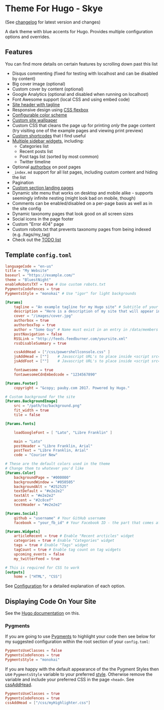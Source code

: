# Theme For Hugo - Skye 

(See [changelog](/CHANGELOG.md) for latest version and changes)

A dark theme with blue accents for Hugo. Provides multiple configuration options and overrides.

## Features

You can find more details on certain features by scrolling down past this list

- Disqus commenting (fixed for testing with localhost and can be disabled by content)
- Big cover image (optional)
- Custom cover by content (optional)
- Google Analytics (optional and disabled when running on localhost)
- Font Awesome support (local CSS and using embed code)
- [Site header with tagline](#site-headertagline)
- Responsive design using [CSS flexbox](https://developer.mozilla.org/en-US/docs/Web/CSS/CSS_Flexible_Box_Layout/Using_CSS_flexible_boxes)
- [Configurable color scheme](#custom-colors)
- [Custom site wallpaper](#custom-wallpaper)
- Custom CSS that cleans the page up for printing *only* the page content (try visiting one of the example pages and viewing print preview)
- [Custom shortcodes](#shortcodes) that I find useful
- [Multiple sidebar widgets](#sidebar-widgets), including:
  - Categories list
  - Recent posts list
  - Post tags list (sorted by most common)
  - Twitter timeline
- Optional [authorbox](#authorbox) on post pages
- `_index.md` support for all list pages, including custom content and hiding the list
- Pagination
- [Custom section landing pages](#custom-section-landing-pages)
- Dynamic site menu that works on desktop and mobile alike - supports seemingly infinite nesting (might look bad on mobile, though)
- Comments can be enabled/disabled on a per-page basis as well as in the site config
- Dynamic taxonomy pages that look good on all screen sizes
- Social icons in the page footer
- Custom "Error 404" page
- Custom robots.txt that prevents taxonomy pages from being indexed (e.g. /tags/my_tag)
- Check out the [TODO list](https://github.com/Shadow53/BluestNight)

## Template `config.toml`

``` toml
languageCode = "en-us"
title = "My Website"
baseurl = "https://example.com/"
theme = "BluestNight"
enableRobotsTXT = true # Use custom robots.txt
PygmentsCodeFences = true
PygmentsStyle = "monokai" # Use "igor" for light backgrounds

[Params]
    tagline = "An example tagline for my Hugo site" # Subtitle of your site
    description = "Here is a description of my site that will appear in search engine results - W00t!" # Description of your site
    cover = "/images/cover.jpg"
    authorbox = true
    authorboxTop = true
    author = "Some Guy" # Name must exist in an entry in /data/members
    postNavigation = false
    RSSLink = "http://feeds.feedburner.com/yoursite.xml"
    rssDisableSummary = true

    cssAddHead = ["/css/powershellconsole.css" ]
    jsAddHead = [""]	# Javascript URL's to place inside <script src=> tags in the header
    jsAddFoot = [""] 	# Javascript URL's to place inside <script src=> tags in the footer

    fontawesome = true
    fontawesomeCdnEmbedcode = "1234567890"

[Params.Footer]
    copyright = "&copy; pauby.com 2017. Powered by Hugo."

# Custom background for the site
[Params.BackgroundImage]
    src = "/path/to/background.png"
    fit_width = true
    tile = false

[Params.fonts]

    loadGoogleFont = [ "Lato", "Libre Franklin" ] 

    main = "Lato"
    postHeader = "Libre Franklin, Arial"
    postText = "Libre Franklin, Arial"
    code = "Courier New"

# These are the default colors used in the theme
# Change them to whatever you'd like
[Params.Color]
    backgroundPage = "#000000"
    backgroundWindow = "#050505"
    backgroundAlt = "#252525"
    textDefault = "#e2e2e2"
    textAlt = "#e2e2e2"
    accent = "#2c8cef"
    textHeader = "#e2e2e2"

[Params.Social]
    github = "username" # Your GitHub username
    facebook = "your_fb_id" # Your Facebook ID - the part that comes after https://facebook.com/ on your profile page

[Params.Widgets]
    articleRecent = true # Enable "Recent arcticles" widget
    categories = true # Enable "Categories" widget
    tags = true # Enable "Tags" widget
    tagCount = true # Enable tag count on tag widgets
    upcoming_events = false
    my_twitterFeed = true

# This is required for CSS to work
[outputs]
    home = ["HTML", "CSS"]

```

See [Configuration](/CONFIGURATION.md) for a detailed explanation of each option.

## Displaying Code On Your Site

See the [Hugo documentation](https://gohugo.io/extras/highlighting/) on this.

### Pygments

If you are going to use [Pygments](http://pygments.org/) to highlight your code then see below for my suggested configuration within the root section of your `config.toml`:


``` toml
PygmentsUseClasses = false
PygmentsCodeFences = true
PygmentsStyle = "monokai"
```

If you are happy with the default appearance of the the Pygment Styles then use `PygmentsStyle` variable to your preferred [style](http://pygments.org/docs/styles/). Otherwise remove the variable and include your preferred CSS in the page `<head>`. See [cssAddHead](#/CONFIGURATION.md#cssAddHead).

``` toml
PygmentsUseClasses = true
PygmentsCodeFences = true
cssAddHead = ["/css/myHighlighter.css"]
```
